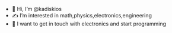- 👋 Hi, I’m @kadiskios
- ✍ I’m interested in math,physics,electronics,engineering
- 📱 I want to get in touch with electronics and start programming
